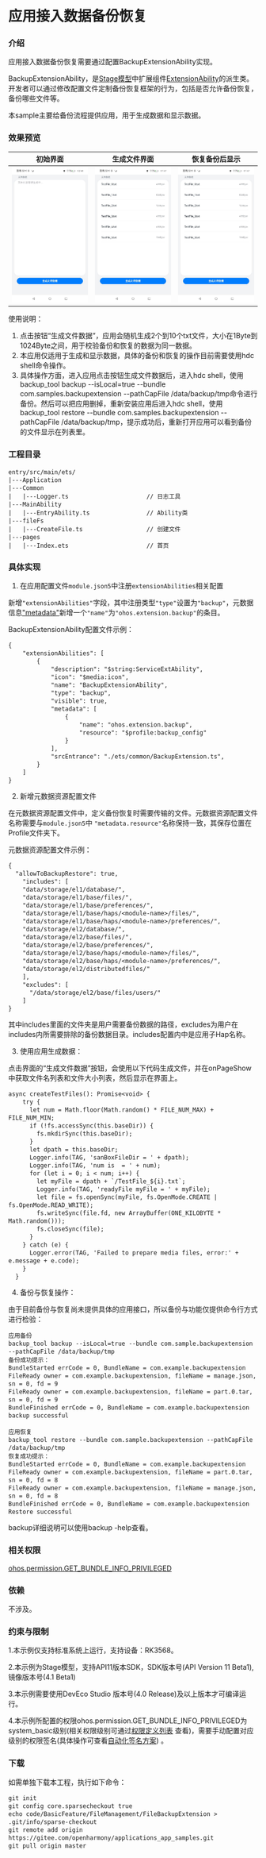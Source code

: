 # 应用接入数据备份恢复

### 介绍

应用接入数据备份恢复需要通过配置BackupExtensionAbility实现。

BackupExtensionAbility，是[Stage模型](https://gitee.com/openharmony/docs/blob/master/zh-cn/application-dev/application-models/stage-model-development-overview.md)中扩展组件[ExtensionAbility](https://gitee.com/openharmony/docs/blob/master/zh-cn/application-dev/application-models/extensionability-overview.md)的派生类。开发者可以通过修改配置文件定制备份恢复框架的行为，包括是否允许备份恢复，备份哪些文件等。

本sample主要给备份流程提供应用，用于生成数据和显示数据。

### 效果预览

|初始界面|生成文件界面|恢复备份后显示|
|--------------------------------|--------------------------------|--------------------------------|
|![](screenshots/mainEntry.jpeg)|![](screenshots/fileList.jpeg)|![](screenshots/fileList.jpeg)|

使用说明：

1. 点击按钮“生成文件数据”，应用会随机生成2个到10个txt文件，大小在1Byte到1024Byte之间，用于校验备份和恢复的数据为同一数据。
2. 本应用仅适用于生成和显示数据，具体的备份和恢复的操作目前需要使用hdc shell命令操作。
3. 具体操作方面，进入应用点击按钮生成文件数据后，进入hdc shell，使用backup_tool backup --isLocal=true --bundle com.samples.backupextension  --pathCapFile /data/backup/tmp命令进行备份。然后可以把应用删掉，重新安装应用后进入hdc shell，使用backup_tool restore --bundle com.samples.backupextension --pathCapFile /data/backup/tmp，提示成功后，重新打开应用可以看到备份的文件显示在列表里。

### 工程目录
```
entry/src/main/ets/
|---Application
|---Common
|   |---Logger.ts                      // 日志工具
|---MainAbility
|   |---EntryAbility.ts                // Ability类
|---fileFs
|   |---CreateFile.ts                  // 创建文件
|---pages
|   |---Index.ets                      // 首页
```
### 具体实现

1. 在应用配置文件`module.json5`中注册`extensionAbilities`相关配置

新增`"extensionAbilities"`字段，其中注册类型`"type"`设置为`"backup"`，元数据信息["metadata"](https://gitee.com/openharmony/docs/blob/master/zh-cn/application-dev/reference/apis-ability-kit/js-apis-bundleManager-metadata.md)新增一个`"name"`为`"ohos.extension.backup"`的条目。

BackupExtensionAbility配置文件示例：

```
{
    "extensionAbilities": [
        {
            "description": "$string:ServiceExtAbility",
            "icon": "$media:icon",
            "name": "BackupExtensionAbility",
            "type": "backup",
            "visible": true,
            "metadata": [
                {
                    "name": "ohos.extension.backup",
                    "resource": "$profile:backup_config"
                }
            ],
            "srcEntrance": "./ets/common/BackupExtension.ts",
        }      
    ]
}
```

2. 新增元数据资源配置文件

在元数据资源配置文件中，定义备份恢复时需要传输的文件。元数据资源配置文件名称需要与`module.json5`中 `"metadata.resource"`名称保持一致，其保存位置在Profile文件夹下。

元数据资源配置文件示例：

```
{
  "allowToBackupRestore": true,
    "includes": [
    "data/storage/el1/database/",
    "data/storage/el1/base/files/",
    "data/storage/el1/base/preferences/",
    "data/storage/el1/base/haps/<module-name>/files/",
    "data/storage/el1/base/haps/<module-name>/preferences/",
    "data/storage/el2/database/",
    "data/storage/el2/base/files/",
    "data/storage/el2/base/preferences/",
    "data/storage/el2/base/haps/<module-name>/files/",
    "data/storage/el2/base/haps/<module-name>/preferences/",
    "data/storage/el2/distributedfiles/"
    ],
    "excludes": [
      "/data/storage/el2/base/files/users/"
    ]
}
```

其中includes里面的文件夹是用户需要备份数据的路径，excludes为用户在includes内所需要排除的备份数据目录。includes配置内中<module-name>是应用子Hap名称。

3. 使用应用生成数据：

点击界面的“生成文件数据”按钮，会使用以下代码生成文件，并在onPageShow中获取文件名列表和文件大小列表，然后显示在界面上。

```
async createTestFiles(): Promise<void> {
    try {
      let num = Math.floor(Math.random() * FILE_NUM_MAX) + FILE_NUM_MIN;
      if (!fs.accessSync(this.baseDir)) {
        fs.mkdirSync(this.baseDir);
      }
      let dpath = this.baseDir;
      Logger.info(TAG, 'sanBoxFileDir = ' + dpath);
      Logger.info(TAG, 'num is  = ' + num);
      for (let i = 0; i < num; i++) {
        let myFile = dpath + `/TestFile_${i}.txt`;
        Logger.info(TAG, 'readyFile myFile = ' + myFile);
        let file = fs.openSync(myFile, fs.OpenMode.CREATE | fs.OpenMode.READ_WRITE);
        fs.writeSync(file.fd, new ArrayBuffer(ONE_KILOBYTE * Math.random()));
        fs.closeSync(file);
      }
    } catch (e) {
      Logger.error(TAG, 'Failed to prepare media files, error:' + e.message + e.code);
    }
  }
```

4. 备份与恢复操作：

由于目前备份与恢复尚未提供具体的应用接口，所以备份与功能仅提供命令行方式进行检验：

```
应用备份
backup_tool backup --isLocal=true --bundle com.sample.backupextension  --pathCapFile /data/backup/tmp
备份成功提示：
BundleStarted errCode = 0, BundleName = com.example.backupextension
FileReady owner = com.example.backupextension, fileName = manage.json, sn = 0, fd = 9
FileReady owner = com.example.backupextension, fileName = part.0.tar, sn = 0, fd = 9
BundleFinished errCode = 0, BundleName = com.example.backupextension
backup successful

应用恢复
backup_tool restore --bundle com.sample.backupextension --pathCapFile /data/backup/tmp
恢复成功提示：
BundleStarted errCode = 0, BundleName = com.example.backupextension
FileReady owner = com.example.backupextension, fileName = part.0.tar, sn = 0, fd = 8
FileReady owner = com.example.backupextension, fileName = manage.json, sn = 0, fd = 8
BundleFinished errCode = 0, BundleName = com.example.backupextension
Restore successful
```

backup详细说明可以使用backup -help查看。



### 相关权限

[ohos.permission.GET_BUNDLE_INFO_PRIVILEGED](https://gitee.com/openharmony/docs/blob/master/zh-cn/application-dev/security/AccessToken/permissions-for-system-apps.md#ohospermissionget_bundle_info_privileged)



### 依赖

不涉及。

### 约束与限制

1.本示例仅支持标准系统上运行，支持设备：RK3568。

2.本示例为Stage模型，支持API11版本SDK，SDK版本号(API Version 11 Beta1),镜像版本号(4.1 Beta1)

3.本示例需要使用DevEco Studio 版本号(4.0 Release)及以上版本才可编译运行。

4.本示例所配置的权限ohos.permission.GET_BUNDLE_INFO_PRIVILEGED为system_basic级别(相关权限级别可通过[权限定义列表](https://gitee.com/openharmony/docs/blob/master/zh-cn/application-dev/security/AccessToken/permissions-for-all.md) 查看)，需要手动配置对应级别的权限签名(具体操作可查看[自动化签名方案](https://developer.harmonyos.com/cn/docs/documentation/doc-guides/ohos-auto-configuring-signature-information-0000001271659465)) 。

### 下载

如需单独下载本工程，执行如下命令：
```
git init
git config core.sparsecheckout true
echo code/BasicFeature/FileManagement/FileBackupExtension > .git/info/sparse-checkout
git remote add origin https://gitee.com/openharmony/applications_app_samples.git
git pull origin master

```
